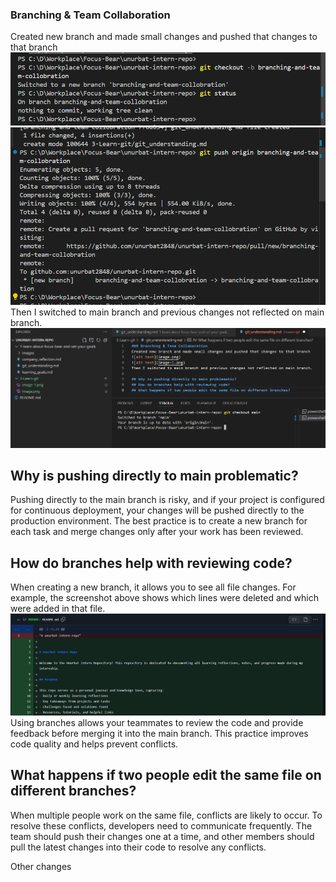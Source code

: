 ### Branching & Team Collaboration

Created new branch and made small changes and pushed that changes to that branch
![alt text](images/image.png)
![alt text](images/image-1.png)
Then I switched to main branch and previous changes not reflected on main branch.
![alt text](images/image-2.png)

## Why is pushing directly to main problematic?

Pushing directly to the main branch is risky, and if your project is configured for continuous deployment, your changes will be pushed directly to the production environment. The best practice is to create a new branch for each task and merge changes only after your work has been reviewed.

## How do branches help with reviewing code?

When creating a new branch, it allows you to see all file changes. For example, the screenshot above shows which lines were deleted and which were added in that file.
![alt text](images/image-3.png)
Using branches allows your teammates to review the code and provide feedback before merging it into the main branch. This practice improves code quality and helps prevent conflicts.

## What happens if two people edit the same file on different branches?

When multiple people work on the same file, conflicts are likely to occur. To resolve these conflicts, developers need to communicate frequently. The team should push their changes one at a time, and other members should pull the latest changes into their code to resolve any conflicts.

Other changes
